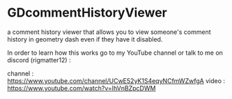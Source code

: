# GDcommentHistoryViewer
a comment history viewer that allows you to view someone's comment history in geometry dash even if they have it disabled.

In order to learn how this works go to my YouTube channel or talk to me on discord (rigmatter12) :

channel : https://www.youtube.com/channel/UCwE52yK1S4eqyNCfmWZwfgA video : https://www.youtube.com/watch?v=IhVnBZpcDWM
